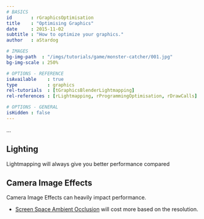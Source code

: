 ```yaml
---
# BASICS
id       : rGraphicsOptimisation
title    : "Optimising Graphics"
date     : 2015-11-02
subtitle : "How to optimize your graphics."
author   : aStardog

# IMAGES
bg-img-path  : "/imgs/tutorials/game/monster-catcher/001.jpg"
bg-img-scale : 250%

# OPTIONS - REFERENCE
isAvailable    : true
type           : graphics
rel-tutorials  : [tGraphicsBlenderLightmapping]
rel-references : [rLightmapping, rProgrammingOptimisation, rDrawCalls]

# OPTIONS - GENERAL
isHidden : false
---
```

...

## Lighting

Lightmapping will always give you better performance compared

## Camera Image Effects

Camera Image Effects can heavily impact performance.

* <a href="https://en.wikipedia.org/wiki/Screen_space_ambient_occlusion" class="external">Screen Space Ambient Occlusion</a> will cost more based on the resolution.